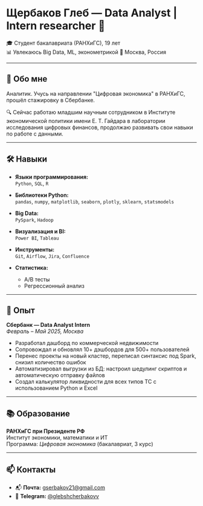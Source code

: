 # Щербаков Глеб — Data Analyst | Intern researcher 👋

🎓 Студент бакалавриата (РАНХиГС), 19 лет  
📊 Увлекаюсь Big Data, ML, эконометрикой
📍 Москва, Россия  

---

## 🧭 Обо мне

Аналитик. Учусь на направлении "Цифровая экономика" в РАНХиГС, прошёл стажировку в Сбербанке.

🔍 Сейчас работаю младшим научным сотрудником в Институте экономической политики имени Е. Т. Гайдара в лаборатории исследования цифровых финансов, продолжаю развивать свои навыки по работе с данными. 

---

## 🛠 Навыки

- **Языки программирования:**  
  `Python`, `SQL`, `R`

- **Библиотеки Python:**  
  `pandas`, `numpy`, `matplotlib`, `seaborn`, `plotly`, `sklearn`, `statsmodels`

- **Big Data:**  
  `PySpark`, `Hadoop`

- **Визуализация и BI:**  
  `Power BI`, `Tableau`

- **Инструменты:**  
  `Git`, `Airflow`, `Jira`, `Confluence`
 
- **Статистика:**  
  - A/B тесты 
  - Регрессионный анализ

---

## 💼 Опыт

**Сбербанк — Data Analyst Intern**  
_Февраль – Май 2025, Москва_

- Разработал дашборд по коммерческой недвижимости  
- Сопровождал и обновлял 10+ дэшбордов для 500+ пользователей  
- Перенес проекты на новый кластер, переписал синтаксис под Spark, снизил количество ошибок  
- Автоматизировал выгрузки из БД: настроил шедулинг скриптов и автоматическую отправку
файлов
- Создал калькулятор ликвидности для всех типов ТС с использованием Python и Excel

---

## 📚 Образование

**РАНХиГС при Президенте РФ**  
Институт экономики, математики и ИТ  
Программа: _Цифровая экономика_ (бакалавриат, 3 курс)

---

## 📫 Контакты

- 📬 **Почта:** [gserbakov21@gmail.com](mailto:gserbakov21@gmail.com)  
- 💬 **Telegram:** [@glebshcherbakovv](https://t.me/glebshcherbakovv)  

